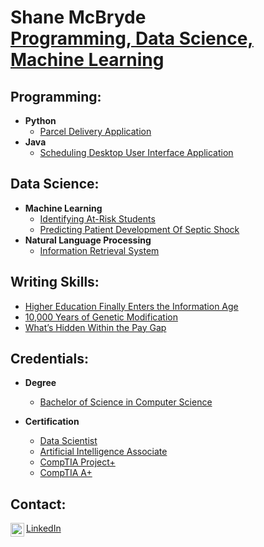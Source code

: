 <h1>Shane McBryde <br/><a href="https://github.com/shanemcbryde">Programming, Data Science, Machine Learning</a></h1>

<h2>Programming:</h2>

- <b>Python</b>
  - [Parcel Delivery Application](https://github.com/shanemcbryde)
- <b>Java</b>
  - [Scheduling Desktop User Interface Application](https://github.com/shanemcbryde)

<h2>Data Science:</h2>

- <b>Machine Learning</b>
  - [Identifying At-Risk Students](https://github.com/shanemcbryde)
  - [Predicting Patient Development Of Septic Shock](https://github.com/shanemcbryde)
- <b>Natural Language Processing</b>
  - [Information Retrieval System](https://github.com/shanemcbryde)

<h2>Writing Skills:</h2>

- [Higher Education Finally Enters the Information Age](https://github.com/shanemcbryde)
- [10,000 Years of Genetic Modification](https://github.com/shanemcbryde)
- [What’s Hidden Within the Pay Gap](https://github.com/shanemcbryde)

<h2>Credentials:</h2>

- <b>Degree</b>
  - [Bachelor of Science in Computer Science](https://github.com/shanemcbryde)

- <b>Certification</b>
  - [Data Scientist](https://github.com/shanemcbryde)
  - [Artificial Intelligence Associate](https://github.com/shanemcbryde)
  - [CompTIA Project+](https://github.com/shanemcbryde)
  - [CompTIA A+](https://github.com/shanemcbryde)

<h2>Contact:</h2>

[LinkedIn](https://www.linkedin.com/in/shanekmcbryde/)
[<img align="left" alt="ShaneMcBryde | LinkedIn" width="22px" src="https://cdn.jsdelivr.net/npm/simple-icons@v3/icons/linkedin.svg" />][linkedin]

[linkedin]: https://www.linkedin.com/in/shanekmcbryde

<!--
**shanemcbryde/shanemcbryde** is a ✨ _special_ ✨ repository because its `README.md` (this file) appears on your GitHub profile.

Here are some ideas to get you started:

- 🔭 I’m currently working on ...
- 🌱 I’m currently learning ...
- 👯 I’m looking to collaborate on ...
- 🤔 I’m looking for help with ...
- 💬 Ask me about ...
- 📫 How to reach me: ...
- 😄 Pronouns: ...
- ⚡ Fun fact: ...
-->
